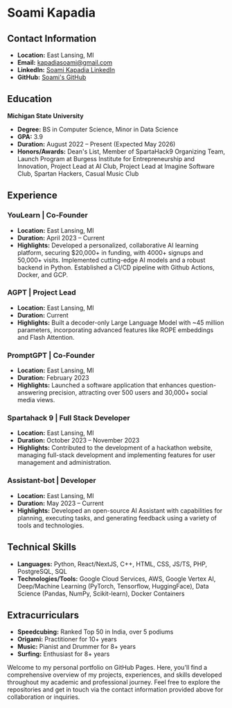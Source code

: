 # Soami Kapadia

## Contact Information
- **Location:** East Lansing, MI
- **Email:** kapadiasoami@gmail.com
- **LinkedIn:** [Soami Kapadia LinkedIn](https://www.linkedin.com/in/soamikapadia)
- **GitHub:** [Soami's GitHub](https://github.com/soamikapadia)

## Education
**Michigan State University**  
- **Degree:** BS in Computer Science, Minor in Data Science  
- **GPA:** 3.9  
- **Duration:** August 2022 – Present (Expected May 2026)  
- **Honors/Awards:** Dean's List, Member of SpartaHack9 Organizing Team, Launch Program at Burgess Institute for Entrepreneurship and Innovation, Project Lead at AI Club, Project Lead at Imagine Software Club, Spartan Hackers, Casual Music Club  

## Experience

### YouLearn | Co-Founder
- **Location:** East Lansing, MI  
- **Duration:** April 2023 – Current  
- **Highlights:** Developed a personalized, collaborative AI learning platform, securing $20,000+ in funding, with 4000+ signups and 50,000+ visits. Implemented cutting-edge AI models and a robust backend in Python. Established a CI/CD pipeline with Github Actions, Docker, and GCP.

### AGPT | Project Lead
- **Location:** East Lansing, MI  
- **Duration:** Current  
- **Highlights:** Built a decoder-only Large Language Model with ~45 million parameters, incorporating advanced features like ROPE embeddings and Flash Attention.

### PromptGPT | Co-Founder
- **Location:** East Lansing, MI  
- **Duration:** February 2023  
- **Highlights:** Launched a software application that enhances question-answering precision, attracting over 500 users and 30,000+ social media views.

### Spartahack 9 | Full Stack Developer
- **Location:** East Lansing, MI  
- **Duration:** October 2023 – November 2023  
- **Highlights:** Contributed to the development of a hackathon website, managing full-stack development and implementing features for user management and administration.

### Assistant-bot | Developer
- **Location:** East Lansing, MI  
- **Duration:** May 2023 – Current  
- **Highlights:** Developed an open-source AI Assistant with capabilities for planning, executing tasks, and generating feedback using a variety of tools and technologies.

## Technical Skills
- **Languages:** Python, React/NextJS, C++, HTML, CSS, JS/TS, PHP, PostgreSQL, SQL
- **Technologies/Tools:** Google Cloud Services, AWS, Google Vertex AI, Deep/Machine Learning (PyTorch, Tensorflow, HuggingFace), Data Science (Pandas, NumPy, Scikit-learn), Docker Containers

## Extracurriculars
- **Speedcubing:** Ranked Top 50 in India, over 5 podiums
- **Origami:** Practitioner for 10+ years
- **Music:** Pianist and Drummer for 8+ years
- **Surfing:** Enthusiast for 8+ years

Welcome to my personal portfolio on GitHub Pages. Here, you'll find a comprehensive overview of my projects, experiences, and skills developed throughout my academic and professional journey. Feel free to explore the repositories and get in touch via the contact information provided above for collaboration or inquiries.
